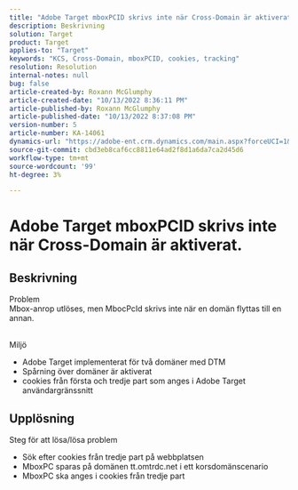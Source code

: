 ```yaml
---
title: "Adobe Target mboxPCID skrivs inte när Cross-Domain är aktiverat."
description: Beskrivning
solution: Target
product: Target
applies-to: "Target"
keywords: "KCS, Cross-Domain, mboxPCID, cookies, tracking"
resolution: Resolution
internal-notes: null
bug: false
article-created-by: Roxann McGlumphy
article-created-date: "10/13/2022 8:36:11 PM"
article-published-by: Roxann McGlumphy
article-published-date: "10/13/2022 8:37:08 PM"
version-number: 5
article-number: KA-14061
dynamics-url: "https://adobe-ent.crm.dynamics.com/main.aspx?forceUCI=1&pagetype=entityrecord&etn=knowledgearticle&id=3513a2ab-364b-ed11-bba1-000d3a3064b8"
source-git-commit: cbd3eb8caf6cc8811e64ad2f8d1a6da7ca2d45d6
workflow-type: tm+mt
source-wordcount: '99'
ht-degree: 3%

---
```


# Adobe Target mboxPCID skrivs inte när Cross-Domain är aktiverat.

## Beskrivning

Problem<br>
Mbox-anrop utlöses, men MbocPcId skrivs inte när en domän flyttas till en annan.


<br>Miljö<br>
- Adobe Target implementerat för två domäner med DTM
- Spårning över domäner är aktiverat
- cookies från första och tredje part som anges i Adobe Target användargränssnitt



## Upplösning

Steg för att lösa/lösa problem
- Sök efter cookies från tredje part på webbplatsen
- MboxPC sparas på domänen tt.omtrdc.net i ett korsdomänscenario
- MboxPC ska anges i cookies från tredje part





